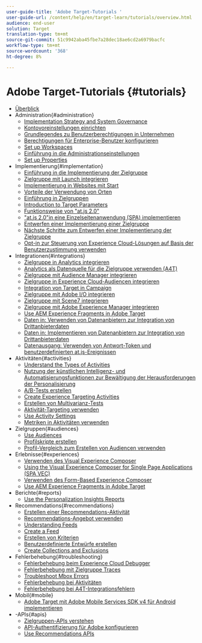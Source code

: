 ```yaml
---
user-guide-title: 'Adobe Target-Tutorials '
user-guide-url: /content/help/en/target-learn/tutorials/overview.html
audience: end-user
solution: Target
translation-type: tm+mt
source-git-commit: 51c9942aba45fbe7a28dec18ae6cd2a6979bacfc
workflow-type: tm+mt
source-wordcount: '368'
ht-degree: 8%

---
```



# Adobe Target-Tutorials  {#tutorials}

+ [Überblick](../overview.md)
+ Administration{#administration}
   + [Implementation Strategy and System Governance](../dev101/1.1-implementation-strategy-sys-governance.md)
   + [Kontovoreinstellungen einrichten](../administration/set-up-account-preferences.md)
   + [Grundlegendes zu Benutzerberechtigungen in Unternehmen](../administration/understanding-enterprise-user-permissions.md)
   + [Berechtigungen für Enterprise-Benutzer konfigurieren](../dev101/1.2-configure-ent-user-permissions.md)
   + [Set up Workspaces](../administration/set-up-workspaces.md)
   + [Einführung in die Administrationseinstellungen](../dev101/1.3-intro-to-admin-setup.md)
   + [Set up Properties](../administration/set-up-properties.md)
+ Implementierung{#implementation}
   + [Einführung in die Implementierung der Zielgruppe](../dev101/2.1-intro-to-target-implementation.md)
   + [Zielgruppe mit Launch integrieren](../dev101/3.1-target-launch.md)
   + [Implementierung in Websites mit Start](https://docs.adobe.com/content/help/en/experience-cloud/implementing-in-websites-with-launch/index.html)
   + [Vorteile der Verwendung von Orten](../dev101/2.2-benefits-of-locations.md)
   + [Einführung in Zielgruppen](../dev101/2.3-intro-to-target-requests.md)
   + [Introduction to Target Parameters](../dev101/2.4-intro-to-target-params.md)
   + [Funktionsweise von &quot;at.js 2.0&quot;](../implementation/understanding-how-atjs-20-works.md)
   + [&quot;at.js 2.0&quot;in eine Einzelseitenanwendung (SPA) implementieren](../implementation/implement-atjs-20-in-a-single-page-application.md)
   + [Entwerfen einer Implementierung einer Zielgruppe](../dev101/2.5-design-target-implementation.md)
   + [Nächste Schritte zum Entwerfen einer Implementierung der Zielgruppe](../dev101/2.6-next-steps-design-target-implementation.md)
   + [Opt-in zur Steuerung von Experience Cloud-Lösungen auf Basis der Benutzerzustimmung verwenden](https://docs.adobe.com/content/help/en/core-services-learn/tutorials/id-service/use-opt-in-to-control-experience-cloud-activities-based-on-user-consent.html)
+ Integrationen{#integrations}
   + [Zielgruppe in Analytics integrieren](../dev101/3.2-target-analytics.md)
   + [Analytics als Datenquelle für die Zielgruppe verwenden (A4T)](../integrations/use-analytics-as-a-data-source-a4t.md)
   + [Zielgruppe mit Audience Manager integrieren](../dev101/3.3-target-dmp.md)
   + [Zielgruppe in Experience Cloud-Audiencen integrieren](../dev101/3.4-target-exc-audiences.md)
   + [Integration von Target in Campaign](../dev101/3.6-target-campaign.md)
   + [Zielgruppe mit Adobe I/O integrieren](../dev101/3.7-target-io.md)
   + [Zielgruppe mit Scene7 integrieren](../dev101/3.8-target-scene7.md)
   + [Zielgruppe mit Adobe Experience Manager integrieren](../dev101/3.5-target-aem.md)
   + [Use AEM Experience Fragments in Adobe Target](https://helpx.adobe.com/experience-manager/kt/sites/using/experience-fragment-target-offer-feature-video-use.html)
   + [Daten in: Verwenden von Datenanbietern zur Integration von Drittanbieterdaten](../integrations/use-data-providers-to-integrate-third-party-data.md)
   + [Daten in: Implementieren von Datenanbietern zur Integration von Drittanbieterdaten](../integrations/implement-data-providers-to-integrate-third-party-data.md)
   + [Datenausgang: Verwenden von Antwort-Token und benutzerdefinierten at.js-Ereignissen](../integrations/use-response-tokens-and-atjs-custom-events.md)
+ Aktivitäten{#activities}
   + [Understand the Types of Activities](../activities/understanding-the-types-of-activities.md)
   + [Nutzung der künstlichen Intelligenz- und Automatisierungsfunktionen zur Bewältigung der Herausforderungen der Personalisierung](../activities/use-the-artificial-intelligence-and-automation-capabilities-to-meet-the-challenges-of-personalization.md)
   + [A/B-Tests erstellen](../activities/create-ab-tests.md)
   + [Create Experience Targeting Activities](../activities/create-experience-targeting-activities.md)
   + [Erstellen von Multivarianz-Tests](../activities/create-multivariate-tests.md)
   + [Aktivität-Targeting verwenden](../activities/use-activity-targeting.md)
   + [Use Activity Settings](../activities/use-activity-settings.md)
   + [Metriken in Aktivitäten verwenden](../activities/use-metrics-in-activities.md)
+ Zielgruppen{#audiences}
   + [Use Audiences](../audiences/use-audiences.md)
   + [Profilskripte erstellen](../audiences/create-profile-scripts.md)
   + [Profil-Vergleich zum Erstellen von Audiencen verwenden](../audiences/use-profile-comparison-to-build-audiences.md)
+ Erlebnisse{#experiences}
   + [Verwenden des Visual Experience Composer](../experiences/use-the-visual-experience-composer.md)
   + [Using the Visual Experience Composer for Single Page Applications (SPA VEC)](../experiences/use-the-visual-experience-composer-for-single-page-applications.md)
   + [Verwenden des Form-Based Experience Composer](../experiences/use-the-form-based-experience-composer.md)
   + [Use AEM Experience Fragments in Adobe Target](https://helpx.adobe.com/experience-manager/kt/sites/using/experience-fragment-target-offer-feature-video-use.html)
+ Berichte{#reports}
   + [Use the Personalization Insights Reports](../reports/use-the-personalization-insights-reports.md)
+ Recommendations{#recommendations}
   + [Erstellen einer Recommendations-Aktivität](../recommendations/create-a-recommendations-activity.md)
   + [Recommendations-Angebot verwenden](../recommendations/use-recommendations-offers.md)
   + [Understanding Feeds](../recommendations/understanding-feeds.md)
   + [Create a Feed](../recommendations/create-a-feed.md)
   + [Erstellen von Kriterien](../recommendations/create-criteria.md)
   + [Benutzerdefinierte Entwürfe erstellen](../recommendations/create-custom-designs.md)
   + [Create Collections and Exclusions](../recommendations/create-collections-and-exclusions.md)
+ Fehlerbehebung{#troubleshooting}
   + [Fehlerbehebung beim Experience Cloud Debugger](../troubleshooting/troubleshoot-with-the-experience-cloud-debugger.md)
   + [Fehlerbehebung mit Zielgruppe Traces](../troubleshooting/troubleshoot-with-target-traces.md)
   + [Troubleshoot Mbox Errors](../dev101/4.1-troubleshoot-mbox-errors.md)
   + [Fehlerbehebung bei Aktivitäten](../dev101/4.2-troubleshoot-activity-errors.md)
   + [Fehlerbehebung bei A4T-Integrationsfehlern](../dev101/4.3-troubleshoot-integration-errors.md)
+ Mobil{#mobile}
   + [Adobe Target mit Adobe Mobile Services SDK v4 für Android implementieren](../mobile-v4/overview.md)
+ -APIs{#apis}
   + [Zielgruppen-APIs verstehen](../apis/api-overview.md)
   + [API-Authentifizierung für Adobe konfigurieren](../apis/configure-io-target-integration.md)
   + [Use Recommendations APIs](https://docs.adobe.com/content/help/en/target-learn/recommendations-api-tutorial/recs-api-overview.html)
